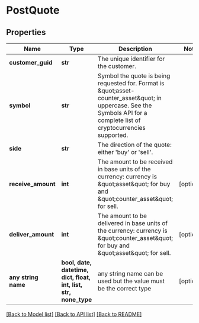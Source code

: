 # PostQuote


## Properties
Name | Type | Description | Notes
------------ | ------------- | ------------- | -------------
**customer_guid** | **str** | The unique identifier for the customer. | 
**symbol** | **str** | Symbol the quote is being requested for. Format is \&quot;asset-counter_asset\&quot; in uppercase. See the Symbols API for a complete list of cryptocurrencies supported. | 
**side** | **str** | The direction of the quote: either &#39;buy&#39; or &#39;sell&#39;. | 
**receive_amount** | **int** | The amount to be received in base units of the currency: currency is \&quot;asset\&quot; for buy and \&quot;counter_asset\&quot; for sell. | [optional] 
**deliver_amount** | **int** | The amount to be delivered in base units of the currency: currency is \&quot;counter_asset\&quot; for buy and \&quot;asset\&quot; for sell. | [optional] 
**any string name** | **bool, date, datetime, dict, float, int, list, str, none_type** | any string name can be used but the value must be the correct type | [optional]

[[Back to Model list]](../README.md#documentation-for-models) [[Back to API list]](../README.md#documentation-for-api-endpoints) [[Back to README]](../README.md)


